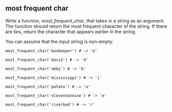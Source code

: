 ## most frequent char

Write a function, _most_frequent_char_, that takes in a string as an argument. The function should return the most frequent character of the string. If there are ties, return the character that appears earlier in the string.

You can assume that the input string is non-empty.

`most_frequent_char('bookeeper') # -> 'e'`

`most_frequent_char('david') # -> 'd'`

`most_frequent_char('abby') # -> 'b'`

`most_frequent_char('mississippi') # -> 'i'`

`most_frequent_char('potato') # -> 'o'`

`most_frequent_char('eleventennine') # -> 'e'`

`most_frequent_char('riverbed') # -> 'r'`